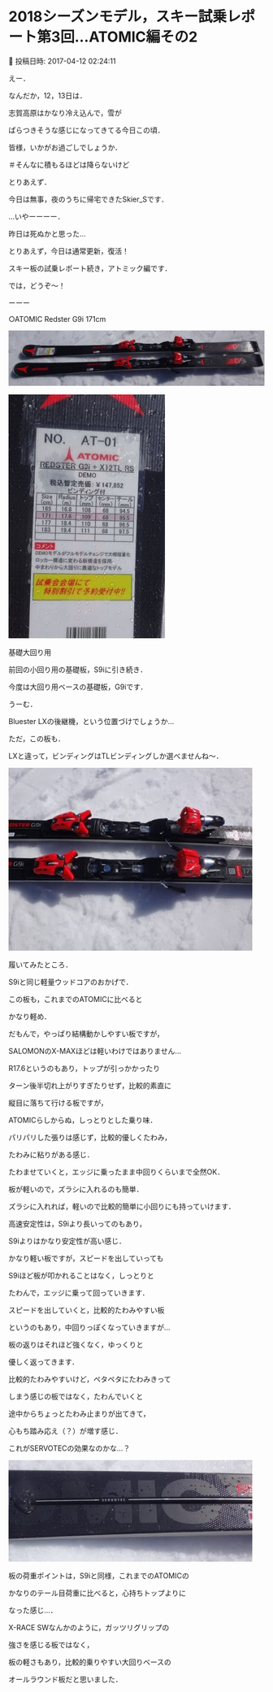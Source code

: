 # 2018シーズンモデル，スキー試乗レポート第3回…ATOMIC編その2

📅 投稿日時: 2017-04-12 02:24:11

えー．


なんだか，12，13日は．


志賀高原はかなり冷え込んで，雪が


ぱらつきそうな感じになってきてる今日この頃．


皆様，いかがお過ごしでしょうか．


＃そんなに積もるほどは降らないけど





とりあえず．


今日は無事，夜のうちに帰宅できたSkier_Sです．





…いやーーーー．


昨日は死ぬかと思った…





とりあえず，今日は通常更新，復活！


スキー板の試乗レポート続き，アトミック編です．


では，どうぞ～！


ーーー[]()





○ATOMIC Redster G9i 171cm







![a8fec5f4ebde5a6f9eaf8e8fa0260bbe.jpg](images/a8fec5f4ebde5a6f9eaf8e8fa0260bbe.jpg)









![1b9270ccdcadddf1e908b8a8f4d5b566.jpg](images/1b9270ccdcadddf1e908b8a8f4d5b566.jpg)







基礎大回り用





前回の小回り用の基礎板，S9iに引き続き．


今度は大回り用ベースの基礎板，G9iです．


うーむ．


Bluester LXの後継機，という位置づけでしょうか…





ただ，この板も．


LXと違って，ビンディングはTLビンディングしか選べませんね～．




![5b20dc7a04354e29badc04c7832847ef.jpg](images/5b20dc7a04354e29badc04c7832847ef.jpg)







履いてみたところ．


S9iと同じ軽量ウッドコアのおかげで．


この板も，これまでのATOMICに比べると


かなり軽め．


だもんで，やっぱり結構動かしやすい板ですが，


SALOMONのX-MAXほどは軽いわけではありません…





R17.6というのもあり，トップが引っかかったり


ターン後半切れ上がりすぎたりせず，比較的素直に


縦目に落ちて行ける板ですが，


ATOMICらしからぬ，しっとりとした乗り味．





パリパリした張りは感じず，比較的優しくたわみ，


たわみに粘りがある感じ．


たわませていくと，エッジに乗ったまま中回りくらいまで全然OK．


板が軽いので，ズラシに入れるのも簡単．


ズラシに入れれば，軽いので比較的簡単に小回りにも持っていけます．





高速安定性は，S9iより長いってのもあり，


S9iよりはかなり安定性が高い感じ．


かなり軽い板ですが，スピードを出していっても


S9iほど板が叩かれることはなく，しっとりと


たわんで，エッジに乗って回っていきます．





スピードを出していくと，比較的たわみやすい板


というのもあり，中回りっぽくなっていきますが…


板の返りはそれほど強くなく，ゆっくりと


優しく返ってきます．


比較的たわみやすいけど，ペタペタにたわみきって


しまう感じの板ではなく，たわんでいくと


途中からちょっとたわみ止まりが出てきて，


心もち踏み応え（？）が増す感じ．


これがSERVOTECの効果なのかな…？




![b4415717f3fe5b151d45cfd015b1ef49.jpg](images/b4415717f3fe5b151d45cfd015b1ef49.jpg)




板の荷重ポイントは，S9iと同様，これまでのATOMICの


かなりのテール目荷重に比べると，心持ちトップよりに


なった感じ…．





X-RACE SWなんかのように，ガッツリグリップの


強さを感じる板ではなく，


板の軽さもあり，比較的乗りやすい大回りベースの


オールラウンド板だと思いました．
